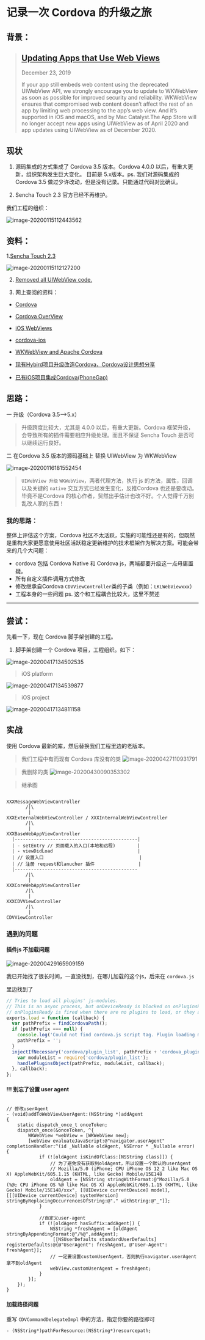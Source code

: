 # 记录一次 Cordova 的升级之旅

## 背景：

> ## [Updating Apps that Use Web Views](https://developer.apple.com/news/?id=12232019b)
>
> December 23, 2019
>
> If your app still embeds web content using the deprecated UIWebView API, we strongly encourage you to update to WKWebView as soon as possible for improved security and reliability. WKWebView ensures that compromised web content doesn’t affect the rest of an app by limiting web processing to the app’s web view. And it’s supported in iOS and macOS, and by Mac Catalyst.The App Store will no longer accept new apps using UIWebView as of April 2020 and app updates using UIWebView as of December 2020.

## 现状

1. 源码集成的方式集成了 Cordova 3.5 版本。Cordova 4.0.0 以后，有重大更新，组织架构发生巨大变化。 目前是 5.x版本。ps. 我们对源码集成的 Cordova 3.5 做过少许改动，但是没有记录。只能通过代码对比确认。

2. Sencha Touch 2.3 官方已经不再维护。

我们工程的组织：

![image-20200115112443562](../assets/image-20200115112443562.png)



## 资料：

1.[Sencha Touch 2.3](https://docs.sencha.com/touch/2.3.1/#!/guide/whats_new)

![image-20200115112127200](../assets/image-20200115112127200.png)

2. [Removed all UIWebView code. ](https://github.com/apache/cordova-ios/pull/663)

3. 网上查阅的资料：

- [Cordova](https://cordova.apache.org/docs/en/latest/)

- [Cordova OverView](https://cordova.apache.org/docs/en/9.x/guide/overview/index.html)

- [iOS WebViews](https://cordova.apache.org/docs/en/latest/guide/platforms/ios/webview.html)

- [cordova-ios](https://github.com/apache/cordova-ios)

- [WKWebView and Apache Cordova](https://shazronatadobe.wordpress.com/2015/03/03/wkwebview-and-apache-cordova/)

- [现有Hybird项目升级改造Cordova，Cordova设计思想分享](https://www.jianshu.com/p/e659cff182e1)

- [已有iOS项目集成Cordova(PhoneGap)](https://www.jianshu.com/p/a6dd9b7c4ea7)



## 思路：

一 升级（Cordova 3.5-->5.x）

>  升级跨度比较大，尤其是 4.0.0 以后，有重大更新。Cordova 框架升级，会导致所有的插件需要相应升级处理。而且不保证 Sencha Touch 是否可以继续运行良好。


二 在Cordova 3.5 版本的源码基础上 替换 UIWebView 为 WKWebView

![image-20200116181552454](../assets/image-20200116181552454.png)


> `UIWebView 升级`  `WKWebView`，两者代理方法，执行 js 的方法，属性，回调 以及关键的 `native` 交互方式已经发生变化，反推Cordova 也还是要改动。毕竟不是Cordova 的核心作者，贸然出手估计也改不好。个人觉得千万别乱改人家的东西！


### 我的思路：

整体上评估这个方案，Cordova 社区不太活跃，实施的可能性还是有的，但既然是重构大家更愿意使用社区活跃稳定更新维护的技术框架作为解决方案。可能会带来的几个大问题：

- cordova 包括 Cordova Native 和 Cordova js，两端都要升级这一点毋庸置疑。
- 所有自定义插件调用方式修改
- 修改继承自Cordova `CDVViewController`类的子类（例如：`LKLWebViewxxx`）
- 工程本身的一些问题 ps. 这个和工程耦合比较大，这里不赘述




---

## 尝试：

先看一下，现在  Cordova 脚手架创建的工程。

1. 脚手架创建一个 Cordova 项目，工程组织。如下：

![image-20200417134502535](../assets/image-20200417134502535.png)



> iOS platform

![image-20200417134539877](../assets/image-20200417134539877.png)



> iOS project

![image-20200417134811158](../assets/image-20200417134811158.png)



## 实战

使用 Cordova 最新的库，然后替换我们工程里边的老版本。

> 我们工程中有而现有 Cordova 库没有的类
![image-20200427110931791](../assets/image-20200427110931791.png)


> 我删除的类
![image-20200430090353302](../assets/image-20200430090353302.png)



> 继承图
```

XXXMessageWebViewController
       /|\
        |  
XXXExternalWebViewController / XXXInternalWebViewController
       /|\
        |
XXXBaseWebAppViewController
  |---------------------------------------------|
  | - setEntry // 页面载入的入口(本地和远程)        |
  | - viewDidLoad                               |
  | // 设置入口                                   |
  | // 注册 request和lanucher 插件                |
  |---------------------------------------------
       /|\
        |
XXXCoreWebAppViewController
       /|\
        |
XXXCDVViewController
       /|\
        |
CDVViewController

```

### 遇到的问题

#### 插件js 不加载问题

![image-20200429165909159](../assets/image-20200429165909159.png)

我已开始找了很长时间，一直没找到，在哪儿加载的这个js，后来在 `cordova.js`

里边找到了

```javascript
// Tries to load all plugins' js-modules.
// This is an async process, but onDeviceReady is blocked on onPluginsReady.
// onPluginsReady is fired when there are no plugins to load, or they are all done.
exports.load = function (callback) {
  var pathPrefix = findCordovaPath();
  if (pathPrefix === null) {
  	console.log('Could not find cordova.js script tag. Plugin loading may fail.');
  	pathPrefix = '';
  }
  injectIfNecessary('cordova/plugin_list', pathPrefix + 'cordova_plugins.js', function () {
    var moduleList = require('cordova/plugin_list');
    handlePluginsObject(pathPrefix, moduleList, callback);
  }, callback);
};
```

#### !!! 别忘了设置 user agent

```objectiv-c

// 修改userAgent
- (void)addToWebViewUserAgent:(NSString *)addAgent
{
    static dispatch_once_t onceToken;
    dispatch_once(&onceToken, ^{
        WKWebView *webView = [WKWebView new];
        [webView evaluateJavaScript:@"navigator.userAgent" completionHandler:^(id _Nullable oldAgent, NSError * _Nullable error) {
            if (![oldAgent isKindOfClass:[NSString class]]) {
                // 为了避免没有获取到oldAgent，所以设置一个默认的userAgent
                // Mozilla/5.0 (iPhone; CPU iPhone OS 12_2 like Mac OS X) AppleWebKit/605.1.15 (KHTML, like Gecko) Mobile/15E148
                oldAgent = [NSString stringWithFormat:@"Mozilla/5.0 (%@; CPU iPhone OS %@ like Mac OS X) AppleWebKit/605.1.15 (KHTML, like Gecko) Mobile/15E148/xxx", [[UIDevice currentDevice] model], [[[UIDevice currentDevice] systemVersion] stringByReplacingOccurrencesOfString:@"." withString:@"_"]];
            }
            
            //自定义user-agent
            if (![oldAgent hasSuffix:addAgent]) {
                NSString *freshAgent = [oldAgent stringByAppendingFormat:@"/%@",addAgent];
                 [[NSUserDefaults standardUserDefaults] registerDefaults:@{@"UserAgent": freshAgent, @"User-Agent": freshAgent}];
                // 一定要设置customUserAgent，否则执行navigator.userAgent拿不到oldAgent
                webView.customUserAgent = freshAgent;
            }
        }];
    });
}

```


#### 加载路径问题

重写 `CDVCommandDelegateImpl` 中的方法，指定你要的路径即可

``` - (NSString*)pathForResource:(NSString*)resourcepath; ```